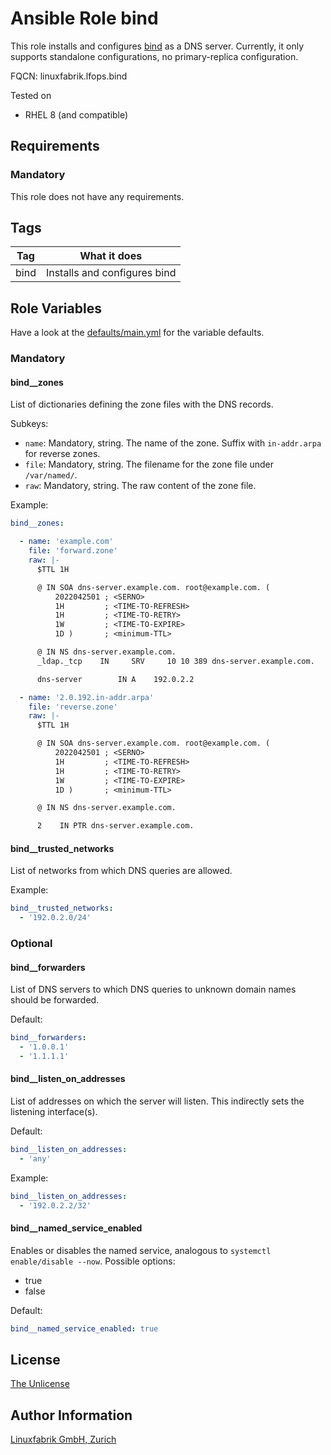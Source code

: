 # Ansible Role bind

This role installs and configures [bind](https://www.isc.org/bind/) as a DNS server. Currently, it only supports standalone configurations, no primary-replica configuration.

FQCN: linuxfabrik.lfops.bind

Tested on

* RHEL 8 (and compatible)


## Requirements

### Mandatory

This role does not have any requirements.


## Tags

| Tag  | What it does                 |
| ---  | ------------                 |
| bind | Installs and configures bind |


## Role Variables

Have a look at the [defaults/main.yml](https://github.com/Linuxfabrik/lfops/blob/main/roles/bind/defaults/main.yml) for the variable defaults.


### Mandatory

#### bind__zones

List of dictionaries defining the zone files with the DNS records.

Subkeys:

* `name`: Mandatory, string. The name of the zone. Suffix with `in-addr.arpa` for reverse zones.
* `file`: Mandatory, string. The filename for the zone file under `/var/named/`.
* `raw`: Mandatory, string. The raw content of the zone file.

Example:
```yaml
bind__zones:

  - name: 'example.com'
    file: 'forward.zone'
    raw: |-
      $TTL 1H

      @ IN SOA dns-server.example.com. root@example.com. (
          2022042501 ; <SERNO>
          1H         ; <TIME-TO-REFRESH>
          1H         ; <TIME-TO-RETRY>
          1W         ; <TIME-TO-EXPIRE>
          1D )       ; <minimum-TTL>

      @ IN NS dns-server.example.com.
      _ldap._tcp    IN     SRV     10 10 389 dns-server.example.com.

      dns-server        IN A    192.0.2.2

  - name: '2.0.192.in-addr.arpa'
    file: 'reverse.zone'
    raw: |-
      $TTL 1H

      @ IN SOA dns-server.example.com. root@example.com. (
          2022042501 ; <SERNO>
          1H         ; <TIME-TO-REFRESH>
          1H         ; <TIME-TO-RETRY>
          1W         ; <TIME-TO-EXPIRE>
          1D )       ; <minimum-TTL>

      @ IN NS dns-server.example.com.

      2    IN PTR dns-server.example.com.
```


#### bind__trusted_networks

List of networks from which DNS queries are allowed.

Example:
```yaml
bind__trusted_networks:
  - '192.0.2.0/24'
```


### Optional

#### bind__forwarders

List of DNS servers to which DNS queries to unknown domain names should be forwarded.

Default:
```yaml
bind__forwarders:
  - '1.0.0.1'
  - '1.1.1.1'
```


#### bind__listen_on_addresses

List of addresses on which the server will listen. This indirectly sets the listening interface(s).

Default:
```yaml
bind__listen_on_addresses:
  - 'any'
```

Example:
```yaml
bind__listen_on_addresses:
  - '192.0.2.2/32'
```


#### bind__named_service_enabled

Enables or disables the named service, analogous to `systemctl enable/disable --now`. Possible options:

* true
* false

Default:
```yaml
bind__named_service_enabled: true
```


## License

[The Unlicense](https://unlicense.org/)


## Author Information

[Linuxfabrik GmbH, Zurich](https://www.linuxfabrik.ch)
